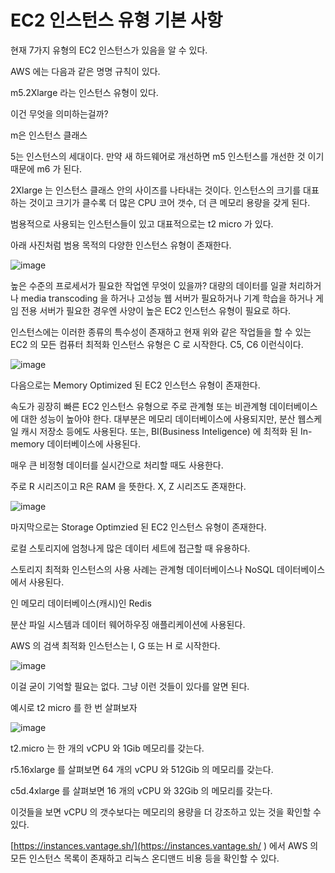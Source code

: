 # EC2 인스턴스 유형 기본 사항

현재 7가지 유형의 EC2 인스턴스가 있음을 알 수 있다. 

AWS 에는 다음과 같은 명명 규칙이 있다.

m5.2Xlarge 라는 인스턴스 유형이 있다.

이건 무엇을 의미하는걸까?

m은 인스턴스 클래스

5는 인스턴스의 세대이다. 만약 새 하드웨어로 개선하면 m5 인스턴스를 개선한 것 이기 때문에 m6 가 된다.

 2Xlarge 는 인스턴스 클래스 안의 사이즈를 나타내는 것이다. 인스턴스의 크기를 대표하는 것이고 크기가 클수록 더 많은 CPU 코어 갯수, 더 큰 메모리 용량을 갖게 된다.

범용적으로 사용되는 인스턴스들이 있고 대표적으로는 t2 micro 가 있다.

아래 사진처럼 범용 목적의 다양한 인스턴스 유형이 존재한다.

![image](https://user-images.githubusercontent.com/67403886/156188950-fc73b291-4bf4-45e5-a4d1-3b128a4776e7.png)


높은 수준의 프로세서가 필요한 작업엔 무엇이 있을까? 대량의 데이터를 일괄 처리하거나 media transcoding 을 하거나 고성능 웹 서버가 필요하거나 기계 학습을 하거나 게임 전용 서버가 필요한 경우엔 사양이 높은 EC2 인스턴스 유형이 필요로 하다.

인스턴스에는 이러한 종류의 특수성이 존재하고 현재 위와 같은 작업들을 할 수 있는 EC2 의 모든 컴퓨터 최적화 인스턴스 유형은 C 로 시작한다. C5, C6 이런식이다.

![image](https://user-images.githubusercontent.com/67403886/156188969-d9920785-14f2-488a-b733-972e23271258.png)


다음으로는 Memory Optimized 된 EC2 인스턴스 유형이 존재한다.

속도가 굉장히 빠른 EC2 인스턴스 유형으로 주로 관계형 또는 비관계형 데이터베이스에 대한 성능이 높아야 한다. 대부분은 메모리 데이터베이스에 사용되지만, 분산 웹스케일 캐시 저장소 등에도 사용된다. 또는, BI(Business Inteligence) 에 최적화 된 In-memory 데이터베이스에 사용된다.

매우 큰 비정형 데이터를 실시간으로 처리할 때도 사용한다.

주로 R 시리즈이고 R은 RAM 을 뜻한다. X, Z 시리즈도 존재한다.

![image](https://user-images.githubusercontent.com/67403886/156188997-cf982e6a-c579-44fb-a1b4-34d0a061ed02.png)


마지막으로는 Storage Optimzied 된 EC2 인스턴스 유형이 존재한다.

로컬 스토리지에 엄청나게 많은 데이터 세트에 접근할 때 유용하다.

스토리지 최적화 인스턴스의 사용 사례는 관계형 데이터베이스나 NoSQL 데이터베이스에서 사용된다.

인 메모리 데이터베이스(캐시)인 Redis  

분산 파일 시스템과 데이터 웨어하우징 애플리케이션에 사용된다.

AWS 의 검색 최적화 인스턴스는 I, G 또는 H 로 시작한다.

![image](https://user-images.githubusercontent.com/67403886/156189083-35d6e422-253a-476f-bc9b-f947f894a938.png)


이걸 굳이 기억할 필요는 없다. 그냥 이런 것들이 있다를 알면 된다.

예시로 t2 micro 를 한 번 살펴보자

![image](https://user-images.githubusercontent.com/67403886/156189111-0faa1f40-8a27-4522-b0f1-145b3eaaea0b.png)


t2.micro 는 한 개의 vCPU 와 1Gib 메모리를 갖는다.

r5.16xlarge 를 살펴보면 64 개의 vCPU 와 512Gib 의 메모리를 갖는다. 

c5d.4xlarge 를 살펴보면 16 개의 vCPU 와 32Gib 의 메모리를 갖는다.

이것들을 보면 vCPU 의 갯수보다는 메모리의 용량을 더 강조하고 있는 것을 확인할 수 있다.

[https://instances.vantage.sh/](https://instances.vantage.sh/ ) 에서 AWS 의 모든 인스턴스 목록이 존재하고 리눅스 온디맨드 비용 등을 확인할 수 있다.
